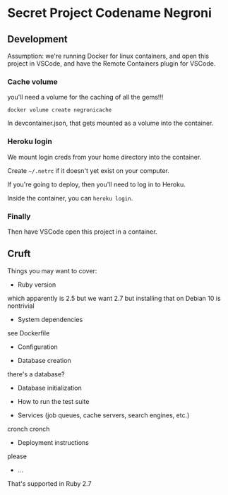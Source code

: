 # Secret Project Codename Negroni

## Development

Assumption: we're running Docker for linux containers, and open this project in VSCode, and have the Remote Containers plugin for VSCode.

### Cache volume

you'll need a volume for the caching of all the gems!!!

`docker volume create negronicache`

In devcontainer.json, that gets mounted as a volume into the container.

### Heroku login

We mount login creds from your home directory into the container.

Create `~/.netrc` if it doesn't yet exist on your computer.

If you're going to deploy, then you'll need to log in to Heroku.

Inside the container, you can `heroku login`.

### Finally

Then have VSCode open this project in a container.

## Cruft

Things you may want to cover:

* Ruby version

which apparently is 2.5 but we want 2.7 but installing that on Debian 10 is nontrivial

* System dependencies

see Dockerfile

* Configuration

* Database creation

there's a database?

* Database initialization

* How to run the test suite

* Services (job queues, cache servers, search engines, etc.)

cronch cronch

* Deployment instructions

please

* ...

That's supported in Ruby 2.7
